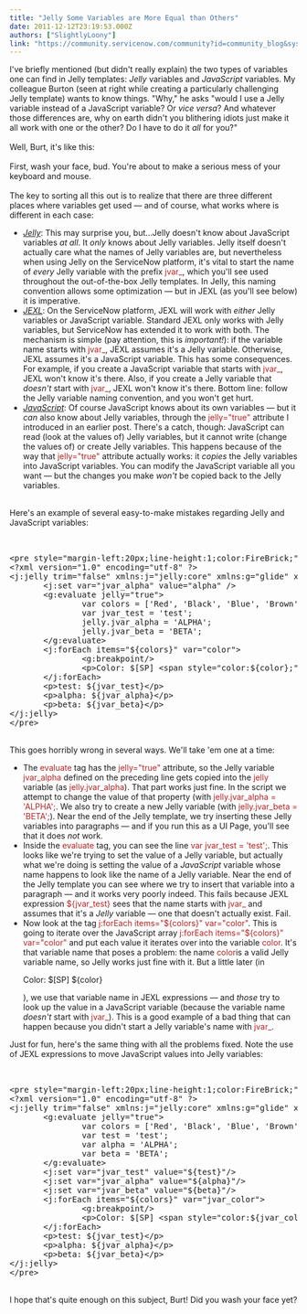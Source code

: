 ```yaml
---
title: "Jelly Some Variables are More Equal than Others"
date: 2011-12-12T23:19:53.000Z
authors: ["SlightlyLoony"]
link: "https://community.servicenow.com/community?id=community_blog&sys_id=b84ee2addbd0dbc01dcaf3231f961903"
---
```

<p>I've briefly mentioned (but didn't really explain) the two types of variables one can find in Jelly templates: <em>Jelly</em> variables and <em>JavaScript</em> variables. My colleague Burton (seen at right while creating a particularly challenging Jelly template) wants to know things. "Why," he asks "would I use a Jelly variable instead of a JavaScript variable? Or <em>vice versa</em>? And whatever those differences are, why on earth didn't you blithering idiots just make it all work with one or the other? Do I have to do it <em>all</em> for you?"<br/><br/>Well, Burt, it's like this:<br/><br/>First, wash your face, bud. You're about to make a serious mess of your keyboard and mouse.<br/><br/>The key to sorting all this out is to realize that there are three different places where variables get used — and of course, what works where is different in each case:</p><ul><li><span style="text-decoration: underline;"><em>Jelly</em></span>: This may surprise you, but…Jelly doesn't know about JavaScript variables <em>at all</em>. It <em>only</em> knows about Jelly variables. Jelly itself doesn't actually care what the names of Jelly variables are, but nevertheless when using Jelly on the ServiceNow platform, it's vital to start the name of <em>every</em> Jelly variable with the prefix <span style="font-family=courier;color: FireBrick;">jvar_</span>, which you'll see used throughout the out-of-the-box Jelly templates. In Jelly, this naming convention allows some optimization — but in JEXL (as you'll see below) it is imperative.</li><li><span style="text-decoration: underline;"><em>JEXL</em></span>: On the ServiceNow platform, JEXL will work with <em>either</em> Jelly variables or JavaScript variable. Standard JEXL only works with Jelly variables, but ServiceNow has extended it to work with both. The mechanism is simple (pay attention, this is <em>important!</em>): if the variable name starts with <span style="font-family=courier;color: FireBrick;">jvar_</span>, JEXL assumes it's a Jelly variable. Otherwise, JEXL assumes it's a JavaScript variable. This has some consequences. For example, if you create a JavaScript variable that starts with <span style="font-family=courier;color: FireBrick;">jvar_</span>, JEXL won't know it's there. Also, if you create a Jelly variable that <em>doesn't</em> start with <span style="font-family=courier;color: FireBrick;">jvar_</span>, JEXL won't know it's there. Bottom line: follow the Jelly variable naming convention, and you won't get hurt.</li><li><span style="text-decoration: underline;"><em>JavaScript</em></span>: Of course JavaScript knows about its own variables — but it <em>can</em> also know about Jelly variables, through the <span style="font-family=courier;color: FireBrick;">jelly="true"</span> attribute I introduced in an earlier post. There's a catch, though: JavaScript can read (look at the values of) Jelly variables, but it cannot write (change the values of) or create Jelly variables. This happens because of the way that <span style="font-family=courier;color: FireBrick;">jelly="true"</span> attribute actually works: it <em>copies</em> the Jelly variables into JavaScript variables. You can modify the JavaScript variable all you want — but the changes you make <em>won't</em> be copied back to the Jelly variables.</li></ul><p><br/>Here's an example of several easy-to-make mistakes regarding Jelly and JavaScript variables:</p><pre __default_attr="plain" __jive_macro_name="code" class="jive_text_macro jive_macro_code"><br/><br/>&lt;pre style="margin-left:20px;line-height:1;color:FireBrick;"&gt;<br/>&lt;?xml version="1.0" encoding="utf-8" ?&gt;<br/>&lt;j:jelly trim="false" xmlns:j="jelly:core" xmlns:g="glide" xmlns:j2="null" xmlns:g2="null"&gt;<br/>       &lt;j:set var="jvar_alpha" value="alpha" /&gt;<br/>       &lt;g:evaluate jelly="true"&gt;<br/>               var colors = ['Red', 'Black', 'Blue', 'Brown', 'CadetBlue', 'DarkGreen', 'DeepPink'];<br/>               var jvar_test = 'test';<br/>               jelly.jvar_alpha = 'ALPHA';<br/>               jelly.jvar_beta = 'BETA';<br/>       &lt;/g:evaluate&gt;<br/>       &lt;j:forEach items="${colors}" var="color"&gt;<br/>               &lt;g:breakpoint/&gt;<br/>               &lt;p&gt;Color: $[SP] &lt;span style="color:${color};"&gt; ${color}&lt;/span&gt;&lt;/p&gt;<br/>       &lt;/j:forEach&gt;<br/>       &lt;p&gt;test: ${jvar_test}&lt;/p&gt;<br/>       &lt;p&gt;alpha: ${jvar_alpha}&lt;/p&gt;<br/>       &lt;p&gt;beta: ${jvar_beta}&lt;/p&gt;<br/>&lt;/j:jelly&gt;<br/>&lt;/pre&gt;</pre><p><br/>This goes horribly wrong in several ways. We'll take 'em one at a time:</p><ul><li>The <span style="font-family=courier;color: FireBrick;">evaluate</span> tag has the <span style="font-family=courier;color: FireBrick;">jelly="true"</span> attribute, so the Jelly variable <span style="font-family=courier;color: FireBrick;">jvar_alpha</span> defined on the preceding line gets copied into the <span style="font-family=courier;color: FireBrick;">jelly</span> variable (as <span style="font-family=courier;color: FireBrick;">jelly.jvar_alpha</span>). That part works just fine. In the script we attempt to change the value of that property (with <span style="font-family=courier;color: FireBrick;">jelly.jvar_alpha = 'ALPHA';</span>. We also try to create a new Jelly variable (with <span style="font-family=courier;color: FireBrick;">jelly.jvar_beta = 'BETA';</span>). Near the end of the Jelly template, we try inserting these Jelly variables into paragraphs — and if you run this as a UI Page, you'll see that it does <em>not</em> work.</li><li>Inside the <span style="font-family=courier;color: FireBrick;">evaluate</span> tag, you can see the line <span style="font-family=courier;color: FireBrick;">var jvar_test = 'test';</span>. This looks like we're trying to set the value of a Jelly variable, but actually what we're doing is setting the value of a <em>JavaScript</em> variable whose name happens to look like the name of a Jelly variable. Near the end of the Jelly template you can see where we try to insert that variable into a paragraph — and it works very poorly indeed. This fails because JEXL expression <span style="font-family=courier;color: FireBrick;">${jvar_test}</span> sees that the name starts with <span style="font-family=courier;color: FireBrick;">jvar_</span> and assumes that it's a <em>Jelly</em> variable — one that doesn't actually exist. Fail.</li><li>Now look at the tag <span style="font-family=courier;color: FireBrick;">j:forEach items="${colors}" var="color"</span>. This is going to iterate over the JavaScript array <span style="font-family=courier;color: FireBrick;">j:forEach items="${colors}" var="color"</span> and put each value it iterates over into the variable <span style="font-family=courier;color: FireBrick;">color</span>. It's that variable name that poses a problem: the name <span style="font-family=courier;color: FireBrick;">color</span>is a valid Jelly variable name, so Jelly works just fine with it. But a little later (in<p>Color: $[SP] <span style="color: ${color};">${color}</span></p>), we use that variable name in JEXL expressions — and <em>those</em> try to look up the value in a JavaScript variable (because the variable name <em>doesn't</em> start with <span style="font-family=courier;color: FireBrick;">jvar_</span>). This is a good example of a bad thing that can happen because you didn't start a Jelly variable's name with <span style="font-family=courier;color: FireBrick;">jvar_</span>.</li></ul><p></p><p></p><p>Just for fun, here's the same thing with all the problems fixed. Note the use of JEXL expressions to move JavaScript values into Jelly variables:</p><pre __default_attr="plain" __jive_macro_name="code" class="jive_text_macro jive_macro_code"><br/><br/>&lt;pre style="margin-left:20px;line-height:1;color:FireBrick;"&gt;<br/>&lt;?xml version="1.0" encoding="utf-8" ?&gt;<br/>&lt;j:jelly trim="false" xmlns:j="jelly:core" xmlns:g="glide" xmlns:j2="null" xmlns:g2="null"&gt;<br/>       &lt;g:evaluate jelly="true"&gt;<br/>               var colors = ['Red', 'Black', 'Blue', 'Brown', 'CadetBlue', 'DarkGreen', 'DeepPink'];<br/>               var test = 'test';<br/>               var alpha = 'ALPHA';<br/>               var beta = 'BETA';<br/>       &lt;/g:evaluate&gt;<br/>       &lt;j:set var="jvar_test" value="${test}"/&gt;<br/>       &lt;j:set var="jvar_alpha" value="${alpha}"/&gt;<br/>       &lt;j:set var="jvar_beta" value="${beta}"/&gt;<br/>       &lt;j:forEach items="${colors}" var="jvar_color"&gt;<br/>               &lt;g:breakpoint/&gt;<br/>               &lt;p&gt;Color: $[SP] &lt;span style="color:${jvar_color};"&gt; ${jvar_color}&lt;/span&gt;&lt;/p&gt;<br/>       &lt;/j:forEach&gt;<br/>       &lt;p&gt;test: ${jvar_test}&lt;/p&gt;<br/>       &lt;p&gt;alpha: ${jvar_alpha}&lt;/p&gt;<br/>       &lt;p&gt;beta: ${jvar_beta}&lt;/p&gt;<br/>&lt;/j:jelly&gt;<br/>&lt;/pre&gt;</pre><p><br/>I hope that's quite enough on this subject, Burt! Did you wash your face yet?</p>